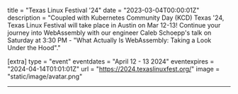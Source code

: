 title = "Texas Linux Festival '24"
date = "2023-03-04T00:00:01Z"
description = "Coupled with Kubernetes Community Day (KCD) Texas '24, Texas Linux Festival will take place in Austin on Mar 12-13! Continue your journey into WebAssembly with our engineer Caleb Schoepp's talk on Saturday at 3:30 PM - \"What Actually Is WebAssembly: Taking a Look Under the Hood\"."

[extra]
type = "event"
eventdates = "April 12 - 13 2024"
eventexpires = "2024-04-14T01:01:01Z"
url = "https://2024.texaslinuxfest.org/"
image = "static/image/avatar.png"

---
